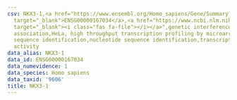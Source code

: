 ```yaml
---
csv: NKX3-1,<a href="https://www.ensembl.org/Homo_sapiens/Gene/Summary?db=core;g=ENSG00000167034"
  target="_blank">ENSG00000167034</a>,<a href="https://www.ncbi.nlm.nih.gov/pubmed/17216044"
  target="_blank"><i class="fas fa-file"></i></a>",genetic interference,functional
  association,HeLa, high throughput transcription profiling by microarray,nucleotide
  sequence identification,nucleotide sequence identification,transcriptional regulation,up-regulates
  activity
data_alias: NKX3-1
data_id: ENSG00000167034
data_numevidence: 1
data_species: Homo sapiens
data_taxid: '9606'
title: NKX3-1
---
```

